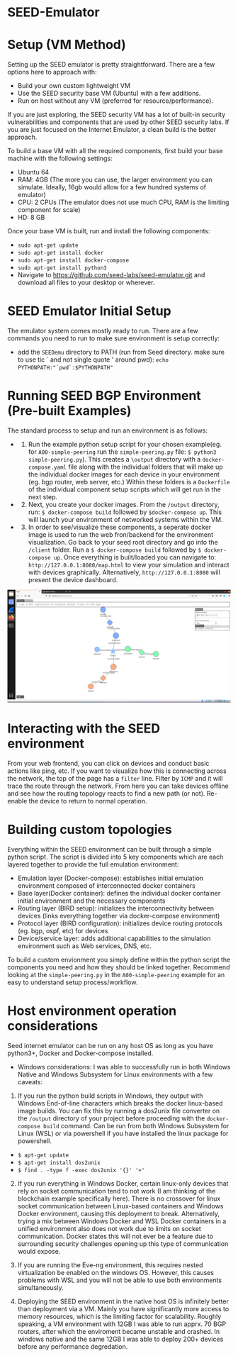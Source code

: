 # SEED-Emulator

# Setup (VM Method)
Setting up the SEED emulator is pretty straightforward. There are a few options here to approach with:

* Build your own custom lightweight VM
* Use the SEED security base VM (Ubuntu) with a few additions. 
* Run on host without any VM (preferred for resource/performance). 

If you are just exploring, the SEED security VM has a lot of built-in security vulnerabilities and components that are used by other SEED security labs. If you are just focused on the Internet Emulator, a clean build is the better approach.

To build a base VM with all the required components, first build your base machine with the following settings:

* Ubuntu 64
* RAM: 4GB (The more you can use, the larger environment you can simulate. Ideally, 16gb would allow for a few hundred systems of emulator)
* CPU: 2 CPUs (The emulator does not use much CPU, RAM is the limiting component for scale)
* HD: 8 GB

Once your base VM is built, run and install the following components:

* `sudo apt-get update`
* `sudo apt-get install docker`
* `sudo apt-get install docker-compose`
* `sudo apt-get install python3`
* Navigate to https://github.com/seed-labs/seed-emulator.git and download all files to your desktop or wherever.

# SEED Emulator Initial Setup

The emulator system comes mostly ready to run. There are a few commands you need to run to make sure environment is setup correctly:
* add the `SEEDemu` directory to PATH (run from Seed directory. make sure to use tic \` and not single quote ' around pwd): ```echo PYTHONPATH:"`pwd`:$PYTHONPATH"```

# Running SEED BGP Environment (Pre-built Examples)
The standard process to setup and run an environment is as follows:
* 1. Run the example python setup script for your chosen example(eg. for `A00-simple-peering` run the `simple-peering.py` file: `$ python3 simple-peering.py`). This creates a `\output` directory with a `docker-compose.yaml` file along with the individual folders that will make up the individual docker images for each device in your environment (eg. bgp router, web server, etc.) Within these folders is a `Dockerfile` of the individual component setup scripts which will get run in the next step.
* 2. Next, you create your docker images. From the `/output` directory, run: `$ docker-compose build` followed by `$docker-compose up`. This will launch your environment of networked systems within the VM.
* 3. In order to see/visualize these components, a seperate docker image is used to run the web fron/backend for the environment visualization. Go back to your seed root directory and go into the `/client` folder.  Run a `$ docker-compose build` followed by `$ docker-compose up`. Once everything is built/loaded you can navigate to: `http://127.0.0.1:8080/map.html` to view your simulation and interact with devices graphically. Alternatively, `http://127.0.0.1:8080` will present the device dashboard.

![alt text](https://github.com/KarlOlson/SEED-Emulator/blob/main/Simple-peer.png "Web Environment")

# Interacting with the SEED environment
From your web frontend, you can click on devices and conduct basic actions like ping, etc. If you want to visualize how this is connecting across the network, the top of the page has a `filter` line. Filter by `ICMP` and it will trace the route through the network. From here you can take devices offline and see how the routing topology reacts to find a new path (or not). Re-enable the device to return to normal operation.

# Building custom topologies
Everything within the SEED environment can be built through a simple python script. The script is divided into 5 key components which are each layered together to provide the full emulation environment:

* Emulation layer (Docker-compose): establishes initial emulation environment composed of interconnected docker containers
* Base layer(Docker container): defines the individual docker container initial environment and the necessary components
* Routing layer (BIRD setup): initializes the interconnectivity between devices (links everything together via docker-compose environment)
* Protocol layer (BIRD configuration): initializes device routing protocols (eg. bgp, ospf, etc) for devices
* Device/service layer: adds additional capabilities to the simulation environment such as Web services, DNS, etc.

To build a custom envionment you simply define within the python script the components you need and how they should be linked together. Recommend looking at the `simple-peering.py` in the `A00-simple-peering` example for an easy to understand setup process/workflow. 

# Host environment operation considerations
Seed internet emulator can be run on any host OS as long as you have python3+, Docker and Docker-compose installed. 

* Windows considerations: I was able to successfully run in both Windows Native and Windows Subsystem for Linux environments with a few caveats:

1. If you run the python build scripts in Windows, they output with Windows End-of-line characters which breaks the docker linux-based image builds. You can fix this by running a dos2unix file converter on the `/output` directory of your project before proceeding with the `docker-compose build` command. Can be run from both Windows Subsystem for Linux (WSL) or via powershell if you have installed the linux package for powershell.
* `$ apt-get update`
* `$ apt-get install dos2unix`
* `$ find . -type f -exec dos2unix '{}' '+'`

2. If you run everything in Windows Docker, certain linux-only devices that rely on socket communication tend to not work (I am thinking of the blockchain example specifically here). There is no crossover for linux socket communication between Linux-based containers and Windows Docker environment, causing this deployment to break. Alternatively, trying a mix between Windows Docker and WSL Docker containers in a unified environment also does not work due to limits on socket communication. Docker states this will not ever be a feature due to surrounding security challenges opening up this type of communication would expose.

3. If you are running the Eve-ng environment, this requires nested virtualization be enabled on the windows OS. However, this causes problems with WSL and you will not be able to use both environments simultaneously. 

4. Deploying the SEED environment in the native host OS is infinitely better than deployment via a VM. Mainly you have significantly more access to memory resources, which is the limiting factor for scalability. Roughly speaking, a VM environment with 12GB I was able to run apprx. 70 BGP routers, after which the enviroment became unstable and crashed. In windows native and the same 12GB I was able to deploy 200+ devices before any performance degredation. 


